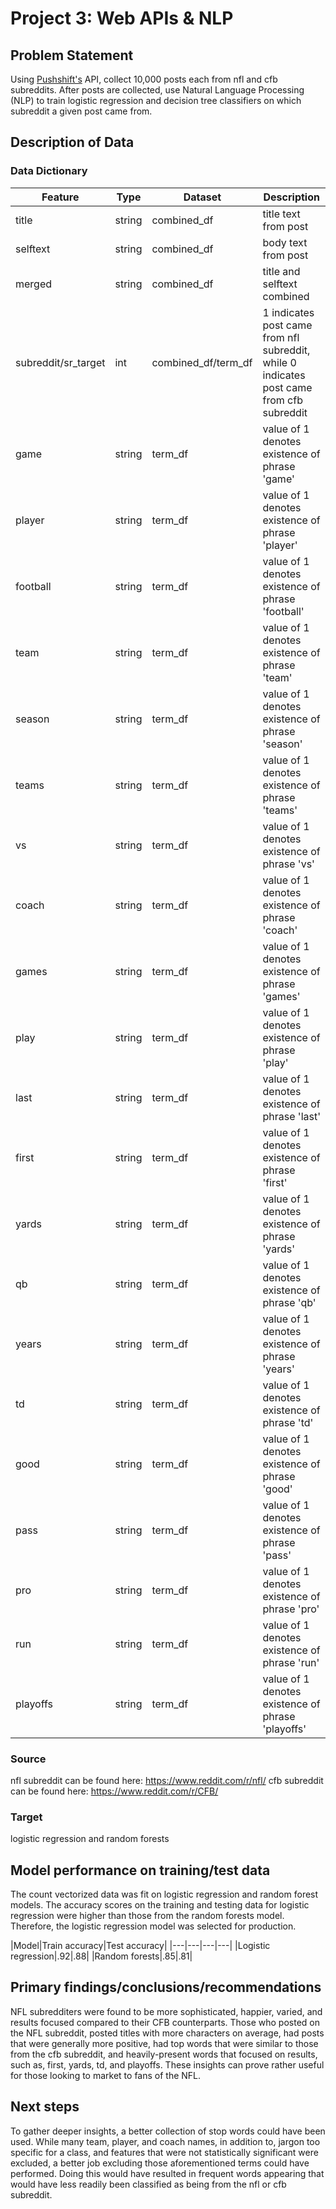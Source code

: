 # Project 3: Web APIs & NLP

## Problem Statement

Using [Pushshift's](https://github.com/pushshift/api) API, collect 10,000 posts each from nfl and cfb subreddits. After posts are collected, use Natural Language Processing (NLP) to train logistic regression and decision tree classifiers on which subreddit a given post came from. 

## Description of Data

### Data Dictionary

|Feature|Type|Dataset|Description|
|---|---|---|---|
|title|string|combined_df|title text from post| 
|selftext|string|combined_df|body text from post| 
|merged|string|combined_df|title and selftext combined| 
|subreddit/sr_target|int|combined_df/term_df|1 indicates post came from nfl subreddit, while 0 indicates post came from cfb subreddit|
|game|string|term_df|value of 1 denotes existence of phrase 'game'|
|player|string|term_df|value of 1 denotes existence of phrase 'player'|
|football|string|term_df|value of 1 denotes existence of phrase 'football'|
|team|string|term_df|value of 1 denotes existence of phrase 'team'|
|season|string|term_df|value of 1 denotes existence of phrase 'season'|
|teams|string|term_df|value of 1 denotes existence of phrase 'teams'|
|vs|string|term_df|value of 1 denotes existence of phrase 'vs'|
|coach|string|term_df|value of 1 denotes existence of phrase 'coach'|
|games|string|term_df|value of 1 denotes existence of phrase 'games'|
|play|string|term_df|value of 1 denotes existence of phrase 'play'|
|last|string|term_df|value of 1 denotes existence of phrase 'last'|
|first|string|term_df|value of 1 denotes existence of phrase 'first'|
|yards|string|term_df|value of 1 denotes existence of phrase 'yards'|
|qb|string|term_df|value of 1 denotes existence of phrase 'qb'|
|years|string|term_df|value of 1 denotes existence of phrase 'years'|
|td|string|term_df|value of 1 denotes existence of phrase 'td'|
|good|string|term_df|value of 1 denotes existence of phrase 'good'|
|pass|string|term_df|value of 1 denotes existence of phrase 'pass'|
|pro|string|term_df|value of 1 denotes existence of phrase 'pro'|
|run|string|term_df|value of 1 denotes existence of phrase 'run'|
|playoffs|string|term_df|value of 1 denotes existence of phrase 'playoffs'|

### Source

nfl subreddit can be found here: https://www.reddit.com/r/nfl/
cfb subreddit can be found here: https://www.reddit.com/r/CFB/

### Target

logistic regression and random forests

## Model performance on training/test data

The count vectorized data was fit on logistic regression and random forest models. The accuracy scores on the training and testing data for logistic regression were higher than those from the random forests model. Therefore, the logistic regression model was selected for production.

|Model|Train accuracy|Test accuracy|
|---|---|---|---|
|Logistic regression|.92|.88| 
|Random forests|.85|.81|

## Primary findings/conclusions/recommendations

NFL subredditers were found to be more sophisticated, happier, varied, and results focused compared to their CFB counterparts. Those who posted on the NFL subreddit, posted titles with more characters on average, had posts that were generally more positive, had top words that were similar to those from the cfb subreddit, and heavily-present words that focused on results, such as, first, yards, td, and playoffs. These insights can prove rather useful for those looking to market to fans of the NFL.

## Next steps

To gather deeper insights, a better collection of stop words could have been used. While many team, player, and coach names, in addition to, jargon too specific for a class, and features that were not statistically significant were excluded, a better job excluding those aforementioned terms could have performed. Doing this would have resulted in frequent words appearing that would  have less readily been classified as being from the nfl or cfb subreddit.  